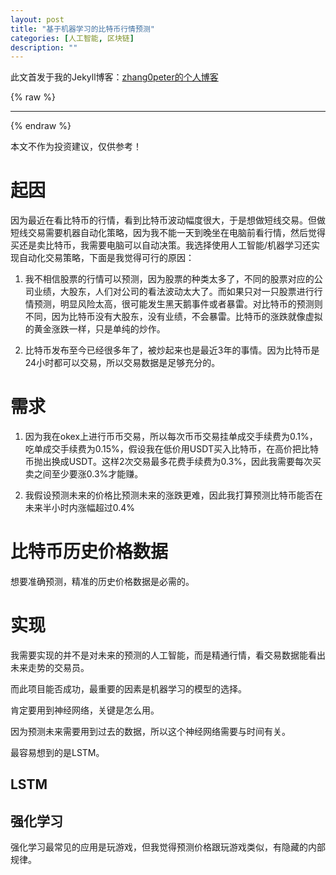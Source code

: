 ```yaml
---
layout: post
title: "基于机器学习的比特币行情预测"
categories: [人工智能, 区块链]
description: ""
---
```


此文首发于我的Jekyll博客：[zhang0peter的个人博客](https://zhang0peter.com)         

{% raw %}
***          
{% endraw %}

本文不作为投资建议，仅供参考！
# 起因

因为最近在看比特币的行情，看到比特币波动幅度很大，于是想做短线交易。但做短线交易需要机器自动化策略，因为我不能一天到晚坐在电脑前看行情，然后觉得买还是卖比特币，我需要电脑可以自动决策。我选择使用人工智能/机器学习还实现自动化交易策略，下面是我觉得可行的原因：

1. 我不相信股票的行情可以预测，因为股票的种类太多了，不同的股票对应的公司业绩，大股东，人们对公司的看法波动太大了。而如果只对一只股票进行行情预测，明显风险太高，很可能发生黑天鹅事件或者暴雷。对比特币的预测则不同，因为比特币没有大股东，没有业绩，不会暴雷。比特币的涨跌就像虚拟的黄金涨跌一样，只是单纯的炒作。

2. 比特币发布至今已经很多年了，被炒起来也是最近3年的事情。因为比特币是24小时都可以交易，所以交易数据是足够充分的。


# 需求



1. 因为我在okex上进行币币交易，所以每次币币交易挂单成交手续费为0.1%，吃单成交手续费为0.15%，假设我在低价用USDT买入比特币，在高价把比特币抛出换成USDT。这样2次交易最多花费手续费为0.3%，因此我需要每次买卖之间至少要涨0.3%才能赚。

2. 我假设预测未来的价格比预测未来的涨跌更难，因此我打算预测比特币能否在未来半小时内涨幅超过0.4%

# 比特币历史价格数据

想要准确预测，精准的历史价格数据是必需的。


# 实现

我需要实现的并不是对未来的预测的人工智能，而是精通行情，看交易数据能看出未来走势的交易员。

而此项目能否成功，最重要的因素是机器学习的模型的选择。

肯定要用到神经网络，关键是怎么用。

因为预测未来需要用到过去的数据，所以这个神经网络需要与时间有关。

最容易想到的是LSTM。

## LSTM



## 强化学习

强化学习最常见的应用是玩游戏，但我觉得预测价格跟玩游戏类似，有隐藏的内部规律。





